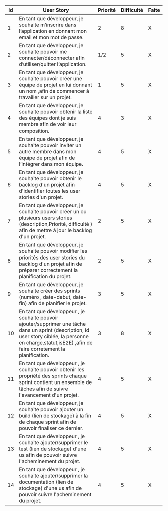 Id | User Story | Priorité    |  Difficulté| Faite
---|-----------------------------------------------------------------------------------------------------------------------------------------------------------------------------------------------------------------------------------------------------------------------------------|-------------|------------|-------
1  | En tant que développeur, je souhaite m’inscrire dans l’application en donnant mon email et mon mot de passe.                                                                                                                                                                                  |    2        |   8  | X
2  | En tant que développeur, je souhaite pouvoir me connecter/déconnecter afin d’utiliser/quitter l’application.                                                                                                                                                                          |    1/2        |   5  | X
3  | En tant que développeur, je souhaite pouvoir créer une équipe de projet en lui donnant un nom ,afin de commencer à travailler sur un projet.                                                                                                          |    1        |   5  | X
4  | En tant que développeur, je souhaite pouvoir obtenir la liste des équipes dont je suis membre afin de voir leur composition.                                                                                                                                      |    4        |   3  | X
5  | En tant que développeur, je souhaite pouvoir inviter un autre membre dans mon équipe de projet afin de l’intégrer dans mon équipe.                                                                            |    4        |   5  | X
6  | En tant que développeur, je souhaite pouvoir obtenir le backlog d'un projet afin d'identifier toutes les user stories d'un projet.                                                                                                                                                |    4        |   5  | X
7  | En tant que développeur, je souhaite pouvoir créer un ou plusieurs users stories (description,Priorité, difficulté ) afin de mettre à jour le backlog d'un projet.                                                                                        |    2        |   5  | X
8  | En tant que développeur, je souhaite pouvoir modifier les priorités des user stories du backlog d'un projet afin de préparer correctement la planification du projet.                                                                                              |   2        |   5  | X
9  | En tant que développeur, je souhaite créer des sprints (numéro , date-debut, date-fin) afin de planifier le projet.           |    3        |   5  | X
10 | En tant que développeur , je souhaite pouvoir ajouter/supprimer une tâche dans un sprint (description, id user story ciblée, la personne en charge,statut,isE2E) ,afin de faire corretement la planification.                 |    3        |   8  | X
11 | En tant que développeur , je souhaite pouvoir obtenir les propriété  des sprints chaque sprint contient un ensemble de tâches afin de suivre l'avancement d'un projet.                                                                                                                |    4        |   5  | X
12 | En tant que développeur, je souhaite pouvoir ajouter un  build (lien de stockage) à la fin de chaque sprint afin de pouvoir finaliser ce dernier.                                                                                                             |    4        |   5  | X
13 | En tant que développeur , je souhaite ajouter/supprimer le test (lien de stockage) d'une us afin de pouvoir suivre l'acheminement du projet.                                                                      |    4        |   5  | X                   
14 | En tant que développeur , je souhaite ajouter/supprimer la documentation (lien de stockage) d'une us afin de pouvoir suivre l'acheminement du projet.                                                                     |    4        |   5  | X                   
